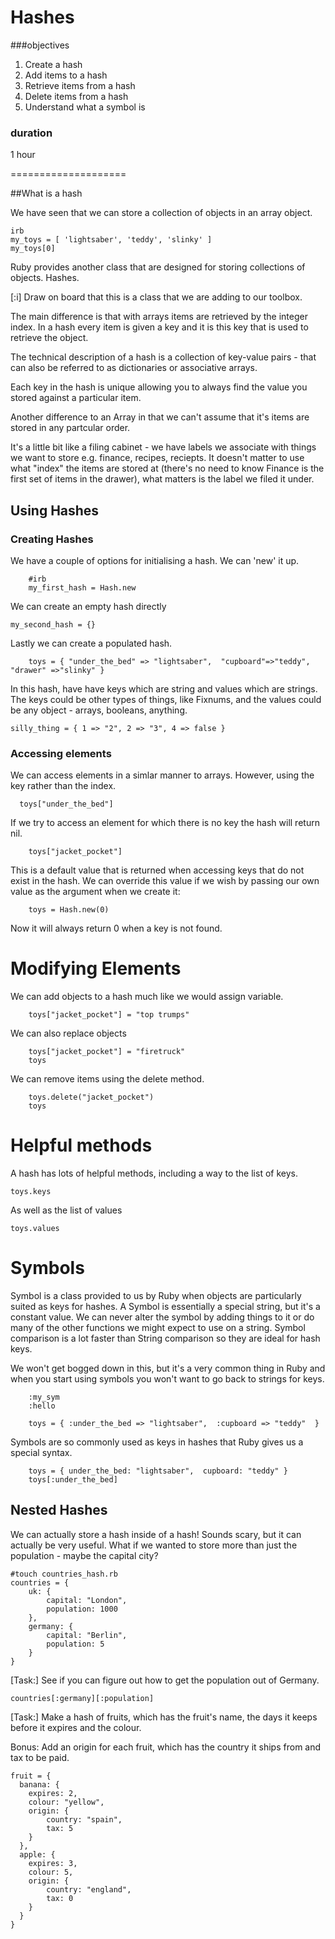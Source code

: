 # Hashes

###objectives

1. Create a hash
2. Add items to a hash
3. Retrieve items from a hash
4. Delete items from a hash
5. Understand what a symbol is

### duration
1 hour

====================

##What is a hash

We have seen that we can store a collection of objects in an array object.

```
irb
my_toys = [ 'lightsaber', 'teddy', 'slinky' ]
my_toys[0]
```

Ruby provides another class that are designed for storing collections of objects. Hashes.

[:i] Draw on board that this is a class that we are adding to our toolbox. 

The main difference is that with arrays items are retrieved by the integer index. In a hash every item is given a key and it is this key that is used to retrieve the object.

The technical description of a hash is a collection of key-value pairs - that can also be referred to as dictionaries or associative arrays. 

Each key in the hash is unique allowing you to always find the value you stored against a particular item.

Another difference to an Array in that we can't assume that it's items are stored in any partcular order.

It's a little bit like a filing cabinet - we have labels we associate with things we want to store e.g. finance, recipes, reciepts. It doesn't matter to use what "index" the items are stored at (there's no need to know Finance is the first set of items in the drawer), what matters is the label we filed it under.


## Using Hashes

### Creating Hashes

We have a couple of options for initialising a hash. We can 'new' it up.
```
	#irb
	my_first_hash = Hash.new
```

We can create an empty hash directly

```
my_second_hash = {}
```

Lastly we can create a populated hash.

```
	toys = { "under_the_bed" => "lightsaber",  "cupboard"=>"teddy", "drawer" =>"slinky" }
```

In this hash, have have keys which are string and values which are strings. The keys could be other types of things, like Fixnums, and the values could be any object - arrays, booleans, anything.

```
silly_thing = { 1 => "2", 2 => "3", 4 => false }
```

### Accessing elements

We can access elements in a simlar manner to arrays. However, using the key rather than the index.

```
  toys["under_the_bed"]
```

If we try to access an element for which there is no key the hash will return nil. 

```
	toys["jacket_pocket"]
```

This is a default value that is returned when accessing keys that do not exist in the hash. We can override this value if we wish by passing our own value as the argument when we create it:

```
	toys = Hash.new(0)
```

Now it will always return 0 when a key is not found. 

# Modifying Elements

We can add objects to a hash much like we would assign variable.

```
	toys["jacket_pocket"] = "top trumps"
```

We can also replace objects

```
	toys["jacket_pocket"] = "firetruck"
	toys
```

We can remove items using the delete method.

```
 	toys.delete("jacket_pocket")
 	toys
```

# Helpful methods

A hash has lots of helpful methods, including a way to the list of keys.

```
toys.keys
```

As well as the list of values

```
toys.values
```

# Symbols

Symbol is a class provided to us by Ruby when objects are particularly suited as keys for hashes.  A Symbol is essentially a special string, but it's a constant value. We can never alter the symbol by adding things to it or do many of the other functions we might expect to use on a string. Symbol comparison is a lot faster than String comparison so they are ideal for hash keys.

We won't get bogged down in this, but it's a very common thing in Ruby and when you start using symbols you won't want to go back to strings for keys.

```
	:my_sym
	:hello
```
```
	toys = { :under_the_bed => "lightsaber",  :cupboard => "teddy"  }
```

Symbols are so commonly used as keys in hashes that Ruby gives us a special syntax.

```
	toys = { under_the_bed: "lightsaber",  cupboard: "teddy" }
	toys[:under_the_bed]
```

## Nested Hashes

We can actually store a hash inside of a hash! Sounds scary, but it can actually be very useful. What if we wanted to store more than just the population - maybe the capital city?

```
#touch countries_hash.rb
countries = {
	uk: {
		capital: "London",
		population: 1000
	},
	germany: {
		capital: "Berlin",
		population: 5
	}
}
```

[Task:] See if you can figure out how to get the population out of Germany.

```
countries[:germany][:population]
```

[Task:] Make a hash of fruits, which has the fruit's name, the days it keeps before it expires and the colour.

Bonus: Add an origin for each fruit, which has the country it ships from and tax to be paid.

```
fruit = {
  banana: {
    expires: 2,
    colour: "yellow",
    origin: {
    	country: "spain",
    	tax: 5
    }
  },
  apple: {
    expires: 3,
    colour: 5,
    origin: {
    	country: "england",
    	tax: 0
    }
  }
}
```